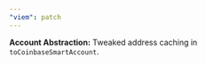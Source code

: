 ```yaml
---
"viem": patch
---
```


**Account Abstraction:** Tweaked address caching in `toCoinbaseSmartAccount`.
